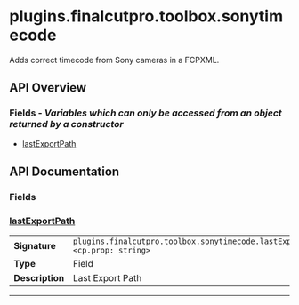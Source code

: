 # plugins.finalcutpro.toolbox.sonytimecode

Adds correct timecode from Sony cameras in a FCPXML.

## API Overview
### **Fields** - _Variables which can only be accessed from an object returned by a constructor_
 * [lastExportPath](#lastexportpath)


## API Documentation

### Fields


### [lastExportPath](#lastexportpath)

|                                             |                                                                                     |
| --------------------------------------------|-------------------------------------------------------------------------------------|
| **Signature**                               | `plugins.finalcutpro.toolbox.sonytimecode.lastExportPath <cp.prop: string>`                                                                    |
| **Type**                                    | Field                                                                     |
| **Description**                             | Last Export Path                                                                     |

---
